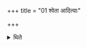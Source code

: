 +++
title = "01 श्वेता आदित्याः"

+++

<details><summary>थिते</summary>

1. (Then there should be three) white (he-goats) for Aditi. 

</details>
